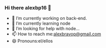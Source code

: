 ### Hi there alexbp16 👋

- 🔭 I’m currently working on back-end.
- 🌱 I’m currently learning node
- 🤔 I’m looking for help with node...
- 📫 How to reach me:alexbravop@gmail.com
- 😄 Pronouns:el/ellos
